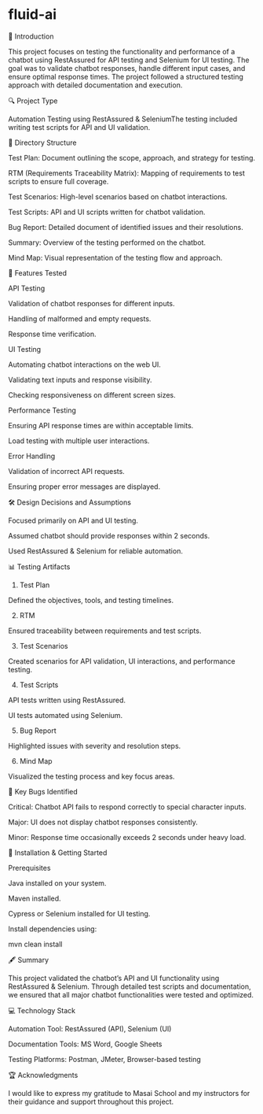 # fluid-ai
📝 Introduction

This project focuses on testing the functionality and performance of a chatbot using RestAssured for API testing and Selenium for UI testing. The goal was to validate chatbot responses, handle different input cases, and ensure optimal response times. The project followed a structured testing approach with detailed documentation and execution.

🔍 Project Type

Automation Testing using RestAssured & SeleniumThe testing included writing test scripts for API and UI validation.

📁 Directory Structure

Test Plan: Document outlining the scope, approach, and strategy for testing.

RTM (Requirements Traceability Matrix): Mapping of requirements to test scripts to ensure full coverage.

Test Scenarios: High-level scenarios based on chatbot interactions.

Test Scripts: API and UI scripts written for chatbot validation.

Bug Report: Detailed document of identified issues and their resolutions.

Summary: Overview of the testing performed on the chatbot.

Mind Map: Visual representation of the testing flow and approach.

🎯 Features Tested

API Testing

Validation of chatbot responses for different inputs.

Handling of malformed and empty requests.

Response time verification.

UI Testing

Automating chatbot interactions on the web UI.

Validating text inputs and response visibility.

Checking responsiveness on different screen sizes.

Performance Testing

Ensuring API response times are within acceptable limits.

Load testing with multiple user interactions.

Error Handling

Validation of incorrect API requests.

Ensuring proper error messages are displayed.

🛠️ Design Decisions and Assumptions

Focused primarily on API and UI testing.

Assumed chatbot should provide responses within 2 seconds.

Used RestAssured & Selenium for reliable automation.

📊 Testing Artifacts

1. Test Plan

Defined the objectives, tools, and testing timelines.

2. RTM

Ensured traceability between requirements and test scripts.

3. Test Scenarios

Created scenarios for API validation, UI interactions, and performance testing.

4. Test Scripts

API tests written using RestAssured.

UI tests automated using Selenium.

5. Bug Report

Highlighted issues with severity and resolution steps.

6. Mind Map

Visualized the testing process and key focus areas.

🐞 Key Bugs Identified

Critical: Chatbot API fails to respond correctly to special character inputs.

Major: UI does not display chatbot responses consistently.

Minor: Response time occasionally exceeds 2 seconds under heavy load.

🚀 Installation & Getting Started

Prerequisites

Java installed on your system.

Maven installed.

Cypress or Selenium installed for UI testing.

Install dependencies using:

mvn clean install

🖋️ Summary

This project validated the chatbot’s API and UI functionality using RestAssured & Selenium. Through detailed test scripts and documentation, we ensured that all major chatbot functionalities were tested and optimized.

💻 Technology Stack

Automation Tool: RestAssured (API), Selenium (UI)

Documentation Tools: MS Word, Google Sheets

Testing Platforms: Postman, JMeter, Browser-based testing

🏆 Acknowledgments

I would like to express my gratitude to Masai School and my instructors for their guidance and support throughout this project.

